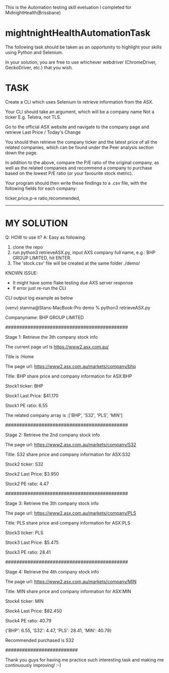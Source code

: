 This is the Automation testing skill eveluation I completed for MidnightHealth(Brissbane)

# mightnightHealthAutomationTask

The following task should be taken as an opportunity to highlight your skills using Python and Selenium. 

In your solution, you are free to use whichever webdriver (ChromeDriver, GeckoDriver, etc.) that you wish.

# TASK
Create a CLI which uses Selenium to retrieve information from the ASX.

Your CLI should take an argument, which will be a company name Not a ticker E.g. Telstra, not TLS.

Go to the official ASX website and navigate to the company page and retrieve Last Price / Today's Change

You should then retrieve the company ticker and the latest price of all the related companies, which can be found under the Peer analysis section down the page.

In addition to the above, compare the P/E ratio of the original company, as well as the related companies and
recommend a company to purchase based on the lowest P/E ratio (or your favourite stock metric).

Your program should then write these findings to a .csv file, with the following fields for each company:

ticker,price,p-e ratio,recommended,

-------

# MY SOLUTION

Q: HOW to use it?
A: Easy as following. 
  1) clone the repo
  2) run python3 retrieveASX.py, input AXS company full name, e.g.: BHP GROUP LIMITED, hit ENTER.
  3) The 'stock.csv' file will be created at the same folder ./demo/

KNOWN ISSUE:
 - It might have some flake testing due AXS server response
 - If error just re-run the CLI
 

>>>>>>>>>>>>>>>>>>>>>>>>>>>
CLI output log example as below
>>>>>>>>>>>>>>>>>>>>>>>>>>>

(venv) stanma@Stans-MacBook-Pro demo % python3 retrieveASX.py 

Companyname: BHP GROUP LIMITED

############################################

Stage 1: Retrieve the 3th company stock info

The current page url is https://www2.asx.com.au/

Title is :Home

The page url: https://www2.asx.com.au/markets/company/bhp

Title: BHP share price and company information for ASX:BHP

Stock1 ticker: BHP

Stock1 Last Price: $41.170

Stock1 PE ratio: 6.55

The related company array is :['BHP', 'S32', 'PLS', 'MIN']

############################################

Stage 2: Retrieve the 2nd company stock info

The page url: https://www2.asx.com.au/markets/company/S32

Title: S32 share price and company information for ASX:S32

Stock2 ticker: S32

Stock2 Last Price: $3.950

Stock2 PE ratio: 4.47

############################################

Stage 3: Retrieve the 3th company stock info

The page url: https://www2.asx.com.au/markets/company/PLS

Title: PLS share price and company information for ASX:PLS

Stock3 ticker: PLS

Stock3 Last Price: $5.475

Stock3 PE ratio: 28.41

############################################

Stage 4: Retrieve the 4th company stock info

The page url: https://www2.asx.com.au/markets/company/MIN

Title: MIN share price and company information for ASX:MIN

Stock4 ticker: MIN

Stock4 Last Price: $82.450

Stock4 PE ratio: 40.79

{'BHP': 6.55, 'S32': 4.47, 'PLS': 28.41, 'MIN': 40.79}

Recommended purchased is S32

##########################

Thank you guys for having me practice such interesting task and making me continuously improving! :-)


